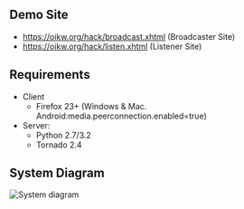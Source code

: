 ## Demo Site

* https://oikw.org/hack/broadcast.xhtml (Broadcaster Site)
* https://oikw.org/hack/listen.xhtml (Listener Site)

## Requirements

* Client
  - Firefox 23+ (Windows & Mac. Android:media.peerconnection.enabled=true)
* Server:
  - Python 2.7/3.2
  - Tornado 2.4

## System Diagram

![System diagram](https://gist.github.com/kazuki/5689906/raw/mediacast.svg)
